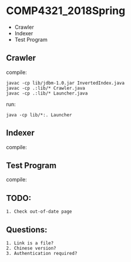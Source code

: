 # COMP4321_2018Spring
* Crawler
* Indexer
* Test Program

## Crawler
compile:
```
javac -cp lib/jdbm-1.0.jar InvertedIndex.java
javac -cp .:lib/* Crawler.java
javac -cp .:lib/* Launcher.java
```
run:
```
java -cp lib/*:. Launcher
```

## Indexer
compile:

## Test Program
compile:

## TODO:
```
1. Check out-of-date page
```

## Questions:
```
1. Link is a file?
2. Chinese version?
3. Authentication required?
```